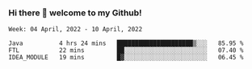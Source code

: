 ### Hi there 👋 welcome to my Github! 

<!--START_SECTION:waka-->
```text
Week: 04 April, 2022 - 10 April, 2022

Java          4 hrs 24 mins   █████████████████████▒░░░   85.95 % 
FTL           22 mins         ██░░░░░░░░░░░░░░░░░░░░░░░   07.40 % 
IDEA_MODULE   19 mins         █▓░░░░░░░░░░░░░░░░░░░░░░░   06.45 % 
```
<!--END_SECTION:waka-->
